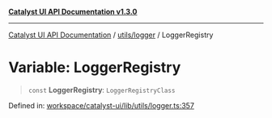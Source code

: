 [**Catalyst UI API Documentation v1.3.0**](../../../README.md)

---

[Catalyst UI API Documentation](../../../README.md) / [utils/logger](../README.md) / LoggerRegistry

# Variable: LoggerRegistry

> `const` **LoggerRegistry**: `LoggerRegistryClass`

Defined in: [workspace/catalyst-ui/lib/utils/logger.ts:357](https://github.com/TheBranchDriftCatalyst/catalyst-ui/blob/main/lib/utils/logger.ts#L357)

